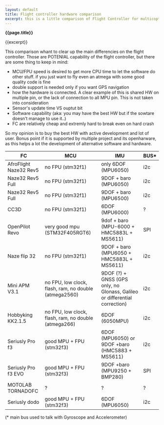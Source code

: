 ```yaml
---
layout: default
title: Flight controller hardware comparison
excerpt: this is a little comparison of Flight Controller for multicopter as of 2016-07
---
```


**{{page.title}}** 

{{excerpt}} 

This comparison whant to clear up the main differencies on the flight controller. Those are POTENIAL capability of the flight controller, but there are some thing to keep in mind:
- MCU/FPU speed is desired to get more CPU time to let the software do other stuff. if you just want to fly even an atmega with some good quality code is fine
- double support is needed only if you want GPS navigation
- how the hardware is connected. A clear example of this is shared HW on multiple pin, or the lack of connection to all MPU pin. This is not taken into consideration
- Sensor's update time VS ouptut bit
- Software capability (aka: you may have the best HW but if the sowtare doesn't manage to use it..)
- FC are relatively cheap and extremly hard to break even on hard crash

So my opinion is to buy the best HW with active development and lot of user. Bonus point if it is supported by multiple project and its openharware, as this helps a lot the development of alternative software and hardware.

| FC | MCU | IMU | BUS* |
|----|-----|-----|-----|
| AfroFlight Naze32 Rev5 | no FPU (stm32f1) | only 6DOF (MPU6050) | i2c |
| Naze32 Rev5 Full | no FPU (stm32f1) | 9DOF + baro (MPU6050) | i2c |
| Naze32 Rev5 Full | no FPU (stm32f1) | 9DOF + baro (MPU6500) | i2c |
| CC3D | no FPU (stm32f1) | 6DOF (MPU6000) | ? |
| OpenPilot Revo | very good mpu (STM32F405RGT6) | 9dof + baro (MPU-6000 + HMC5883L + MS5611) | SPI |
| Naze flip 32 | no FPU (stm32f1) | 9DOF + baro (MPU6050 + HMC5883L + MS5611) | i2c |
| Mini APM V3.1 | no FPU, low clock, flash, ram, no double (atmega2560) | 9DOF (?) + GNSS (GPS only, no Glonass, Galileo or  differential correction) | i2c |
| Hobbyking KK2.1.5 | no FPU, low clock, flash, ram, no double (atmega266) | 6DOF (6050MPU) | i2c |
| Seriusly Pro f3 | good MPU + FPU (stm32f3) | 6DOF (MPU6050) or 9DOF +baro (HMC5883 + MS5611) | i2c |
| Seriusly Pro f3 EVO | good MPU + FPU (stm32f3) | 9DOF +baro (MPU9250 + BMP280) | SPI |
| MOTOLAB TORNADOFC | ? | ? | ? |
| Seriusly dodo | good MPU + FPU (stm32f3) | 6DOF (MPU6050) | i2c |

(* main bus used to talk with Gyroscope and Accelerometer)
